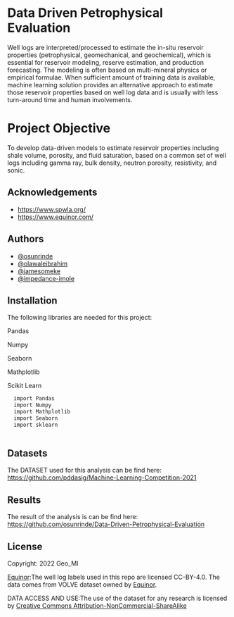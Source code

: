 
# Data Driven Petrophysical Evaluation

Well logs are interpreted/processed to estimate the in-situ reservoir properties (petrophysical, geomechanical, and geochemical), which is essential for reservoir modeling, reserve estimation, and production forecasting. The modeling is often based on multi-mineral physics or empirical formulae. When sufficient amount of training data is available, machine learning solution provides an alternative approach to estimate those reservoir properties based on well log data and is usually with less turn-around time and human involvements.
# Project Objective
To develop data-driven models to estimate reservoir properties including shale volume, porosity, and fluid saturation, based on a common set of well logs including gamma ray, bulk density, neutron porosity, resistivity, and sonic. 
## Acknowledgements

 - https://www.spwla.org/
-  https://www.equinor.com/

## Authors

- [@osunrinde](https://github.com/osunrinde)
- [@olawaleibrahim](https://github.com/olawaleibrahim)
- [@jamesomeke](https://github.com/jamesomeke)
- [@impedance-imole](https://github.com/impedance-imole)





## Installation

The following libraries are needed for this project:

Pandas

Numpy

Seaborn

Mathplotlib

Scikit Learn

```bash
  import Pandas
  import Numpy
  import Mathplotlib
  import Seaborn
  import sklearn
  
```
    





## Datasets
The DATASET used for this analysis can be find here: https://github.com/pddasig/Machine-Learning-Competition-2021

## Results
The result of the analysis is can be find here: https://github.com/osunrinde/Data-Driven-Petrophysical-Evaluation


## License
Copyright: 2022 Geo_Ml

[Equinor](https://www.equinor.com/en/what-we-do/digitalisation-in-our-dna/volve-field-data-village-download.html):The well log labels used in this repo are licensed CC-BY-4.0. The data comes from VOLVE dataset owned by [Equinor](https://www.equinor.com/). 

DATA ACCESS AND USE:The use of the dataset for any research is licensed by [Creative Commons Attribution-NonCommercial-ShareAlike](https://creativecommons.org/licenses/by/4.0/)
